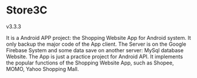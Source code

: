 # Store3C
v3.3.3

  It is a Android APP project: the Shopping Website App for Android system. It only backup the major code of the App client. The Server 
is on the Google Firebase System and some data save on another server: MySql database Website. The App is just a practice project for 
Android API. It implements the popular functions of the Shopping Website App, such as Shopee, MOMO, Yahoo Shopping Mall. 
